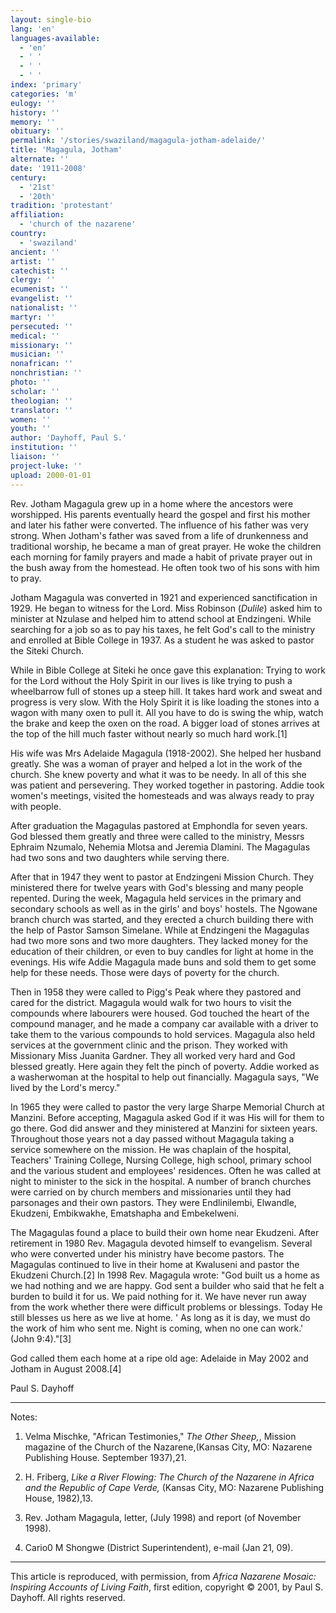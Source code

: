 ```yaml
---
layout: single-bio
lang: 'en'
languages-available:
  - 'en'
  - ' '
  - ' '
  - ' '
index: 'primary'
categories: 'm'
eulogy: ''
history: ''
memory: ''
obituary: ''
permalink: '/stories/swaziland/magagula-jotham-adelaide/'
title: 'Magagula, Jotham'
alternate: ''
date: '1911-2008'
century:
  - '21st'
  - '20th'
tradition: 'protestant'
affiliation:
  - 'church of the nazarene'
country:
  - 'swaziland'
ancient: ''
artist: ''
catechist: ''
clergy: ''
ecumenist: ''
evangelist: ''
nationalist: ''
martyr: ''
persecuted: ''
medical: ''
missionary: ''
musician: ''
nonafrican: ''
nonchristian: ''
photo: ''
scholar: ''
theologian: ''
translator: ''
women: ''
youth: ''
author: 'Dayhoff, Paul S.'
institution: ''
liaison: ''
project-luke: ''
upload: 2000-01-01
---
```



Rev. Jotham Magagula grew up in a home where the ancestors were worshipped.  His parents eventually heard the gospel and first his mother and later his father were converted. The influence of his father was very strong.  When Jotham's father was saved from a life of drunkenness and traditional worship, he became a man of great prayer.  He woke the children each morning for family prayers and made a habit of private prayer out in the bush away from the homestead.  He often took two of his sons with him to pray.

Jotham Magagula was converted in 1921 and experienced sanctification in 1929.   He began to witness for the Lord.  Miss Robinson (*Dulile*) asked him to minister at Nzulase and helped him to attend school at Endzingeni.  While searching for a job so as to pay his taxes, he felt God's call to the ministry and enrolled at Bible College in 1937.  As a student he was asked to pastor the Siteki Church.

While in Bible College at Siteki he once gave this explanation:  Trying to work for the Lord without the Holy Spirit in our lives is like trying to push a wheelbarrow full of stones up a steep hill.  It takes hard work and sweat and progress is very slow.  With the Holy Spirit it is like loading the stones into a wagon with many oxen to pull it.  All you have to do is swing the whip, watch the brake and keep the oxen on the road.  A bigger load of stones arrives at the top of the hill much faster without nearly so much hard work.[1]

His wife was Mrs Adelaide Magagula (1918-2002).  She helped her husband greatly.  She was a woman of prayer and helped a lot in the work of the church.  She knew poverty and what it was to be needy.  In all of this she was patient and persevering.  They worked together in pastoring.  Addie took women's meetings, visited the homesteads and was always ready to pray with people.

After graduation the Magagulas pastored at Emphondla for seven years.  God blessed them greatly and three were called to the ministry, Messrs Ephraim Nzumalo, Nehemia Mlotsa and Jeremia Dlamini.  The Magagulas had two sons and two daughters while serving there.

After that in 1947 they went to pastor at Endzingeni Mission Church.  They ministered there for twelve years with God's blessing and many people repented. During the week, Magagula held services in the primary and secondary schools as well as in the girls' and boys' hostels. The Ngowane branch church was started, and they erected a church building there with the help of Pastor Samson Simelane.  While at Endzingeni the Magagulas had two more sons and two more daughters.  They lacked money for the education of their children, or even to buy candles for light at home in the evenings.   His wife Addie Magagula made buns and sold them to get some help for these needs.  Those were days of poverty for the church.

Then in 1958 they were called to Pigg's Peak where they pastored and cared for the district. Magagula would walk for two hours to visit the compounds where labourers were housed. God touched the heart of the compound manager, and he made a company car available with a driver to take them to the various compounds to hold services.  Magagula also held services at the government clinic and the prison.  They worked with Missionary Miss Juanita Gardner.  They all worked very hard and God blessed greatly.  Here again they felt the pinch of poverty.  Addie worked as a washerwoman at the hospital to help out financially.  Magagula says, "We lived by the Lord's mercy."

In 1965 they were called to pastor the very large Sharpe Memorial Church at Manzini.  Before accepting, Magagula asked God if it was His will for them to go there.  God did answer and they ministered at Manzini for sixteen years.  Throughout those years not a day passed without Magagula taking a service somewhere on the mission.  He was chaplain of the hospital, Teachers' Training College, Nursing College, high school, primary school and the various student and employees' residences.  Often  he was called at night to minister to the sick in the hospital.  A number of branch churches were carried on by church members and missionaries until they had parsonages and their own pastors.  They were Endlinilembi, Elwandle, Ekudzeni, Embikwakhe, Ematshapha and Embekelweni.

The Magagulas found a place to build their own home near Ekudzeni. After retirement in 1980 Rev. Magagula devoted himself to evangelism.  Several who were converted under his ministry have become pastors.  The Magagulas continued to live in their home at Kwaluseni and pastor the Ekudzeni Church.[2]   In 1998 Rev. Magagula wrote: "God built us a home as we had nothing and we are happy.  God sent a builder who said that he felt a burden to build it for us.  We paid nothing for it.  We have never run away from the work whether there were difficult problems or blessings.  Today He still blesses us here as we live at home. ' As long as it is day, we must do the work of him who sent me.  Night is coming, when no one can work.' (John 9:4)."[3]

God called them each home at a ripe old age: Adelaide in May 2002 and Jotham in August 2008.[4]

Paul S. Dayhoff

---

Notes:

1. Velma Mischke, "African Testimonies," *The Other Sheep,*, Mission magazine of the Church of the Nazarene,(Kansas City, MO: Nazarene Publishing House. September 1937),21.

2. H. Friberg, *Like a River Flowing: The Church of the Nazarene in Africa and the Republic of Cape Verde,* (Kansas City, MO: Nazarene Publishing House, 1982),13.

3. Rev. Jotham Magagula, letter, (July 1998) and report (of November 1998).

4. Cario0 M Shongwe (District Superintendent), e-mail (Jan 21, 09).

---

This article is reproduced, with permission, from *Africa Nazarene Mosaic: Inspiring Accounts of Living Faith*, first edition, copyright &copy; 2001, by Paul S. Dayhoff.  All rights reserved.